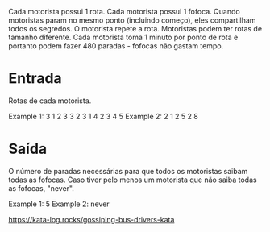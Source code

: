 

Cada motorista possui 1 rota.
Cada motorista possui 1 fofoca.
Quando motoristas param no mesmo ponto (incluindo começo), eles compartilham todos os segredos.
O motorista repete a rota.
Motoristas podem ter rotas de tamanho diferente.
Cada motorista toma 1 minuto por ponto de rota e portanto podem fazer 480 paradas - fofocas não gastam tempo.


# Entrada

Rotas de cada motorista.

Example 1:
3 1 2 3
3 2 3 1
4 2 3 4 5
Example 2:
2 1 2
5 2 8


# Saída

O número de paradas necessárias para que todos os motoristas saibam todas as fofocas. Caso tiver pelo menos um motorista que não saiba todas as fofocas, "never".

Example 1: 5
Example 2: never


https://kata-log.rocks/gossiping-bus-drivers-kata